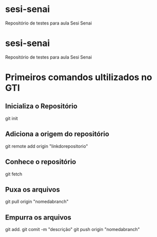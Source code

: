 # sesi-senai
Repositório de testes para aula Sesi Senai
# sesi-senai
Repositório de testes para aula Sesi Senai

# Primeiros comandos ultilizados no GTI
## Inicializa o Repositório
git init

## Adiciona a origem do repositório
git remote add origin "linkdorepositorio"

## Conhece o repositório
git fetch

## Puxa os arquivos
git pull origin "nomedabranch"

## Empurra os arquivos
git add.
git comit -m "descrição"
git push origin "nomedabranch"